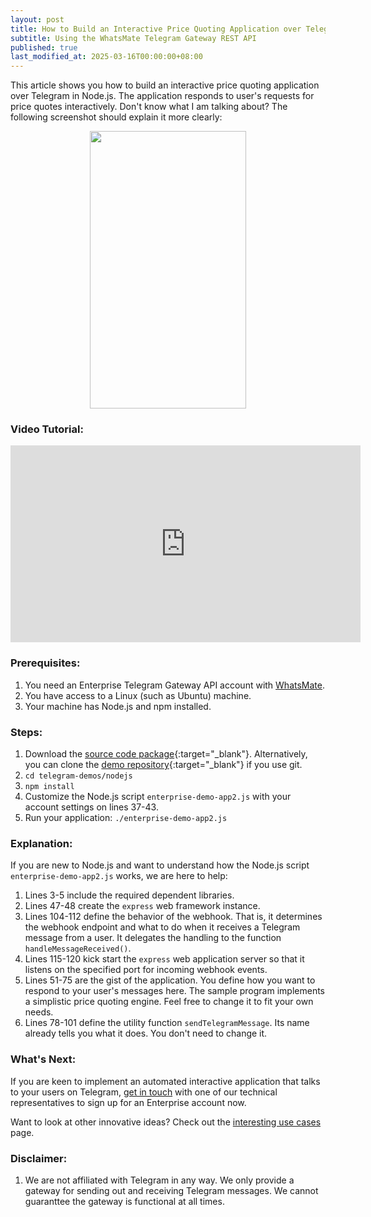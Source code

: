 ```yaml
---
layout: post
title: How to Build an Interactive Price Quoting Application over Telegram in Node.js
subtitle: Using the WhatsMate Telegram Gateway REST API
published: true
last_modified_at: 2025-03-16T00:00:00+08:00
---
```


This article shows you how to build an interactive price quoting application over Telegram in Node.js. The application responds to user's requests for price quotes interactively. Don't know what I am talking about? The following screenshot should explain it more clearly:

<p style="text-align:center;">
  <img width="250" height="444" src="/img/interactive-price-quote-application.png"/>
</p>


### Video Tutorial:

<iframe width="560" height="315" src="https://www.youtube.com/embed/EiuAU24cHzw?rel=0&cc_load_policy=1" frameborder="0" allowfullscreen></iframe>


### Prerequisites:

1. You need an Enterprise Telegram Gateway API account with [WhatsMate](https://www.whatsmate.net/telegram-gateway-comparison.html).
2. You have access to a Linux (such as Ubuntu) machine.
3. Your machine has Node.js and npm installed.


### Steps:

1. Download the [source code package](https://github.com/whatsmate/telegram-demos/archive/master.zip){:target="_blank"}. Alternatively, you can clone the [demo repository](https://github.com/whatsmate/telegram-demos){:target="_blank"} if you use git.
2. `cd telegram-demos/nodejs`
3. `npm install`
4. Customize the Node.js script `enterprise-demo-app2.js` with your account settings on lines 37-43.
5. Run your application: `./enterprise-demo-app2.js`


### Explanation:

If you are new to Node.js and want to understand how the Node.js script `enterprise-demo-app2.js` works, we are here to help:

1. Lines 3-5 include the required dependent libraries.
2. Lines 47-48 create the `express` web framework instance.
3. Lines 104-112 define the behavior of the webhook. That is, it determines the webhook endpoint and what to do when it receives a Telegram message from a user. It delegates the handling to the function `handleMessageReceived()`.
4. Lines 115-120 kick start the `express` web application server so that it listens on the specified port for incoming webhook events.
5. Lines 51-75 are the gist of the application. You define how you want to respond to your user's messages here. The sample program implements a simplistic price quoting engine. Feel free to change it to fit your own needs.
6. Lines 78-101 define the utility function `sendTelegramMessage`. Its name already tells you what it does. You don't need to change it.


### What's Next:

If you are keen to implement an automated interactive application that talks to your users on Telegram, [get in touch](https://www.whatsmate.net/contact.html) with one of our technical representatives to sign up for an Enterprise account now.

Want to look at other innovative ideas? Check out the [interesting use cases](https://www.whatsmate.net/telegram-gateway-use-cases.html) page.


### Disclaimer:

1. We are not affiliated with Telegram in any way. We only provide a gateway for sending out and receiving Telegram messages. We cannot guaranttee the gateway is functional at all times.


<br>
